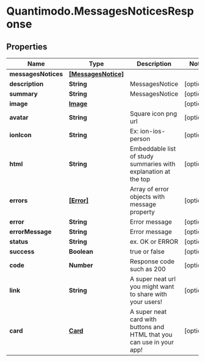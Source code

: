 # Quantimodo.MessagesNoticesResponse

## Properties
Name | Type | Description | Notes
------------ | ------------- | ------------- | -------------
**messagesNotices** | [**[MessagesNotice]**](MessagesNotice.md) |  | 
**description** | **String** | MessagesNotice | [optional] 
**summary** | **String** | MessagesNotice | [optional] 
**image** | [**Image**](Image.md) |  | [optional] 
**avatar** | **String** | Square icon png url | [optional] 
**ionIcon** | **String** | Ex: ion-ios-person | [optional] 
**html** | **String** | Embeddable list of study summaries with explanation at the top | [optional] 
**errors** | [**[Error]**](Error.md) | Array of error objects with message property | [optional] 
**error** | **String** | Error message | [optional] 
**errorMessage** | **String** | Error message | [optional] 
**status** | **String** | ex. OK or ERROR | [optional] 
**success** | **Boolean** | true or false | [optional] 
**code** | **Number** | Response code such as 200 | [optional] 
**link** | **String** | A super neat url you might want to share with your users! | [optional] 
**card** | [**Card**](Card.md) | A super neat card with buttons and HTML that you can use in your app! | [optional] 


